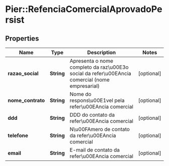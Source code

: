 # Pier::RefenciaComercialAprovadoPersist

## Properties
Name | Type | Description | Notes
------------ | ------------- | ------------- | -------------
**razao_social** | **String** | Apresenta o nome completo da raz\u00E3o social da refer\u00EAncia comercial (nome empresarial) | [optional] 
**nome_contrato** | **String** | Nome do respons\u00E1vel pela refer\u00EAncia comercial | [optional] 
**ddd** | **String** | DDD do contato da refer\u00EAncia comercial | [optional] 
**telefone** | **String** | N\u00FAmero de contato da refer\u00EAncia comercial | [optional] 
**email** | **String** | E-mail de contato da refer\u00EAncia comercial | [optional] 


